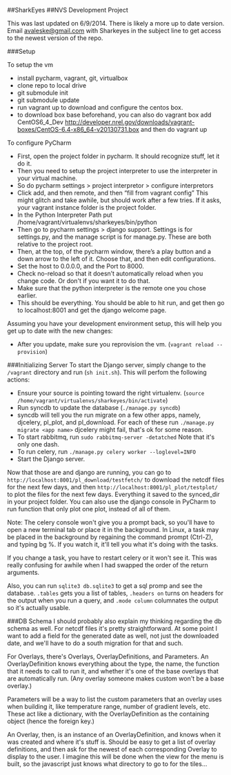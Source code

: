 ##SharkEyes
##NVS Development Project

This was last updated on 6/9/2014. There is likely a more up to date version. Email avaleske@gmail.com with Sharkeyes in the subject line to get access to the newest version of the repo.

###Setup

To setup the vm
- install pycharm, vagrant, git, virtualbox
- clone repo to local drive
- git submodule init
- git submodule update
- run vagrant up to download and configure the centos box.
- to download box base beforehand, you can also do vagrant box add CentOS6_4_Dev http://developer.nrel.gov/downloads/vagrant-boxes/CentOS-6.4-x86_64-v20130731.box and then do vagrant up

To configure PyCharm
- First, open the project folder in pycharm. It should recognize stuff, let it do it.
- Then you need to setup the project interpreter to use the interpreter in your virtual machine.
- So do pycharm settings > project interpretor > configure interpretors
- Click add, and then remote, and then “fill from vagrant config” This might glitch and take awhile, but should work after a few tries. If it asks, your vagrant instance folder is the project folder.
- In the Python Interpreter Path put /home/vagrant/virtualenvs/sharkeyes/bin/python
- Then go to pycharm settings > django support. Settings is for settings.py, and the manage script is for manage.py. These are both relative to the project root.
- Then, at the top, of the pycharm window, there’s a play button and a down arrow to the left of it. Choose that, and then edit configurations.
- Set the host to 0.0.0.0, and the Port to 8000.
- Check no-reload so that it doesn’t automatically reload when you change code. Or don't if you want it to do that.
- Make sure that the python interpreter is the remote one you chose earlier.
- This should be everything. You should be able to hit run, and get then go to localhost:8001 and get the django welcome page.



Assuming you have your development environment setup, this will help you get up to date with the new changes:
- After you update, make sure you reprovision the vm. (`vagrant reload --provision`)

###Initializing Server
To start the Django server, simply change to the `/vagrant` directory and run (`sh init.sh`). This will perfom the following actions:
- Ensure your source is pointing toward the right virtualenv. (`source /home/vagrant/virtualenvs/sharkeyes/bin/activate`)
- Run syncdb to update the database (`./manage.py syncdb`)
- syncdb will tell you the run migrate on a few other apps, namely, djcelery, pl_plot, and pl_download. For each of these run `./manage.py migrate <app name>`    djcelery might fail, that's ok for some reason.
- To start rabbitmq, run `sudo rabbitmq-server -detatched` Note that it's only one dash.
- To run celery, run `./manage.py celery worker --loglevel=INFO`
- Start the Django server.

Now that those are and django are running, you can go to `http://localhost:8001/pl_download/testfetch/` to download the netcdf files for the next few days, and then `http://localhost:8001/pl_plot/testplot/` to plot the files for the next few days. Everything it saved to the synced_dir in your project folder. You can also use the django console in PyCharm to run function that only plot one plot, instead of all of them.

Note: The celery console won't give you a prompt back, so you'll have to open a new terminal tab or place it in the background. In Linux, a task may be placed in the background by regaining the command prompt (Ctrl-Z), and typing bg %<task number>. If you watch it, it'll tell you what it's doing with the tasks.

If you change a task, you have to restart celery or it won't see it. This was really confusing for awhile when I had swapped the order of the return arguments.

Also, you can run `sqlite3 db.sqlite3` to get a sql promp and see the database. `.tables` gets you a list of tables, `.headers on` turns on headers for the output when you run a query, and `.mode column` columnates the output so it's actually usable.


###DB Schema
I should probably also explain my thinking regarding the db schema as well.
For netcdf files it's pretty straightforward. At some point I want to add a field for the generated date as well, not just the downloaded date, and we'll have to do a south migration for that and such.

For Overlays, there's Overlays, OverlayDefinitions, and Parameters. An OverlayDefinition knows everything about the type, the name, the function that it needs to call to run it, and whether it's one of the base overlays that are automatically run. (Any overlay someone makes custom won't be a base overlay.)

Parameters will be a way to list the custom parameters that an overlay uses when building it, like temperature range, number of gradient levels, etc. These act like a dictionary, with the OverlayDefinition as the containing object (hence the foreign key.)

An Overlay, then, is an instance of an OverlayDefinition, and knows when it was created and where it's stuff is. Should be easy to get a list of overlay definitions, and then ask for the newest of each corresponding Overlay to display to the user. I imagine this will be done when the view for the menu is built, so the javascript just knows what directory to go to for the tiles...

